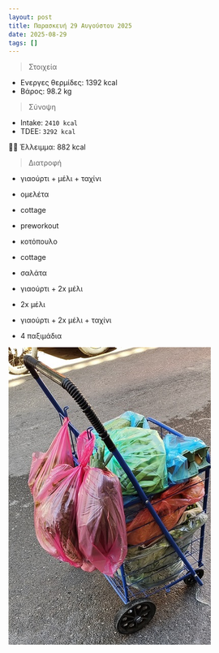 ```yaml
---
layout: post
title: Παρασκευή 29 Αυγούστου 2025
date: 2025-08-29
tags: []
---
```


> Στοιχεία

- Ενεργες θερμίδες: 1392 kcal
- Βάρος: 98.2 kg

> Σύνοψη

- Intake: `2410 kcal`
- ΤDEE: `3292 kcal`

💪🏻 Έλλειμμα: <span class="green">882 kcal</span>

> Διατροφή

- γιαούρτι + μέλι + ταχίνι

- ομελέτα
- cottage
- preworkout

- κοτόπουλο
- cottage
- σαλάτα
- γιαούρτι + 2x μέλι
- 2x μέλι

- γιαούρτι + 2x μέλι + ταχίνι
- 4 παξιμάδια



![pic](/pics/2025-08-29/01.jpg)
